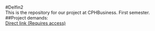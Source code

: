 #Delfin2  
This is the repository for our project at CPHBusiness. First semester.
##Project demands:  
[Direct link (Requires access)](https://efif.sharepoint.com/:w:/r/sites/cph/Lyngby/Shared%20Documents/4.%20Indhold%20%26%20Niveau/DAT/1.%20sem%20efter%C3%A5r%202018%20Stud%20E2018%20-%20E2020/Student/Lyngby/Studypoint%20opgaver/Delfinen/Delfinen.docx?d=w23d8a953287a4265a35865477bb813fe&csf=1&e=cvdGIK)
